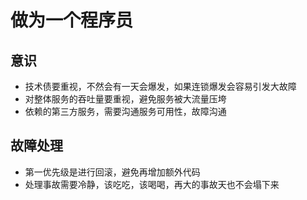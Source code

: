 # 做为一个程序员

## 意识

- 技术债要重视，不然会有一天会爆发，如果连锁爆发会容易引发大故障
- 对整体服务的吞吐量要重视，避免服务被大流量压垮
- 依赖的第三方服务，需要沟通服务可用性，故障沟通

## 故障处理

- 第一优先级是进行回滚，避免再增加额外代码
- 处理事故需要冷静，该吃吃，该喝喝，再大的事故天也不会塌下来
